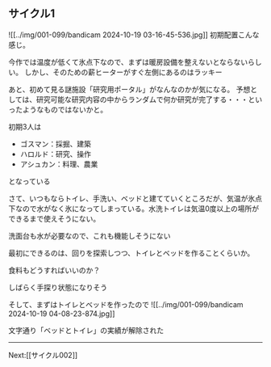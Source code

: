 ## サイクル1

![[../img/001-099/bandicam 2024-10-19 03-16-45-536.jpg]]
初期配置こんな感じ。

今作では温度が低くて氷点下なので、まずは暖房設備を整えないとならないらしい。
しかし、そのための薪ヒーターがすぐ左側にあるのはラッキー

あと、初めて見る謎施設「研究用ポータル」がなんなのかが気になる。
予想としては、研究可能な研究内容の中からランダムで何か研究が完了する・・・といったようなものではないかと。

初期3人は
- ゴスマン：採掘、建築
- ハロルド：研究、操作
- アシュカン：料理、農業

となっている

さて、いつもならトイレ、手洗い、ベッドと建てていくところだが、気温が氷点下なので水がなく氷になってしまっている。水洗トイレは気温0度以上の場所ができるまで使えそうにない。

洗面台も水が必要なので、これも機能しそうにない

最初にできるのは、回りを探索しつつ、トイレとベッドを作ることくらいか。

食料もどうすればいいのか？

しばらく手探り状態になりそう

そして、まずはトイレとベッドを作ったので
![[../img/001-099/bandicam 2024-10-19 04-08-23-874.jpg]]

文字通り「ベッドとトイレ」の実績が解除された

----
Next:[[サイクル002]]